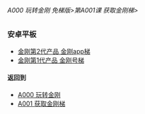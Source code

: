 ###### A000 玩转金刚 免梯版>第A001课 获取金刚梯>

### 安卓平板

- [金刚第2代产品 金刚app梯 ](https://github.com/a2zitpro/web/blob/master/LadderFree/GetLadder/Android/Pad/LadderApp.md)
- [金刚第1代产品 金刚号梯  ](https://github.com/a2zitpro/web/blob/master/LadderFree/GetLadder/Android/Pad/LadderKKID.md)



#### 返回到
- [A000 玩转金刚](https://github.com/a2zitpro/web/blob/master/LadderFree/main.md)
- [A001 获取金刚梯](https://github.com/a2zitpro/web/blob/master/LadderFree/GetLadder/GetLadder.md)



